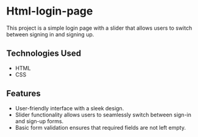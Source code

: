 # Html-login-page
This project is a simple login page with a slider that allows users to switch between signing in and signing up.

## Technologies Used

- HTML
- CSS

## Features

- User-friendly interface with a sleek design.
- Slider functionality allows users to seamlessly switch between sign-in and sign-up forms.
- Basic form validation ensures that required fields are not left empty.

  
